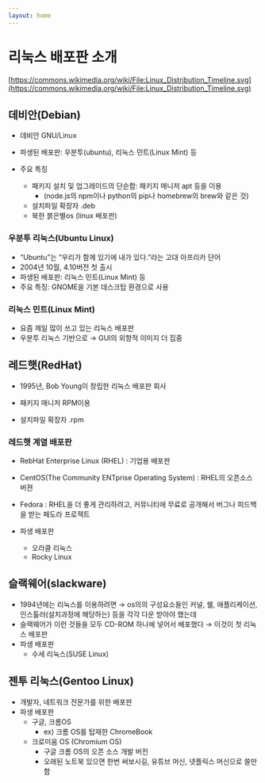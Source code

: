 ```yaml
---
layout: home
---
```


# 리눅스 배포판 소개

[https://commons.wikimedia.org/wiki/File:Linux_Distribution_Timeline.svg](https://commons.wikimedia.org/wiki/File:Linux_Distribution_Timeline.svg)

## 데비안(Debian)

- 데비안 GNU/Linux
- 파생된 배포판: 우분투(ubuntu), 리눅스 민트(Linux Mint) 등

- 주요 특징
    - 패키지 설치 및 업그레이드의 단순함: 패키지 매니저 apt 등을 이용
        - (node.js의 npm이나 python의 pip나 homebrew의 brew와 같은 것)
    - 설치파일 확장자 .deb
    - 북한 붉은별os (linux 배포판)

### 우분투 리눅스(Ubuntu Linux)

- “Ubuntu”는 “우리가 함께 있기에 내가 있다.”라는 고대 아프리카 단어
- 2004년 10월, 4.10버전 첫 출시
- 파생된 배포판: 리눅스 민트(Linux Mint) 등
- 주요 특징: GNOME을 기본 데스크탑 환경으로 사용

### 리눅스 민트(Linux Mint)

- 요즘 제일 많이 쓰고 있는 리눅스 배포판
- 우분투 리눅스 기반으로 → GUI의 외향적 이미지 더 집중

## 레드햇(RedHat)

- 1995년, Bob Young이 창립한 리눅스 배포판 회사

- 패키지 매니저 RPM이용
- 설치파일 확장자 .rpm

### 레드햇 계열 배포판

- RebHat Enterprise Linux (RHEL) : 기업용 배포판
- CentOS(The Community ENTprise Operating System) : RHEL의 오픈소스 버젼
- Fedora : RHEL을 더 좋게 관리하려고, 커뮤니티에 무료로 공개해서 버그나 피드백을 받는 페도라 프로젝트

- 파생 배포판
    - 오라클 리눅스
    - Rocky Linux

## 슬랙웨어(slackware)

- 1994년에는 리눅스를 이용하려면 → os의의 구성요소들인 커널, 쉘, 애플리케이션, 인스톨러(설치과정에 해당하는) 등을 각각 다운 받아야 했는데
- 슬랙웨어가 이런 것들을 모두 CD-ROM 하나에 넣어서 배포했다 → 이것이 첫 리눅스 배포판
- 파생 배포판
    - 수세 리눅스(SUSE Linux)

## 젠투 리눅스(Gentoo Linux)

- 개발자, 네트워크 전문가를 위한 배포판
- 파생 배포판
    - 구글, 크롬OS
        - ex) 크롬 OS를 탑재한 ChromeBook
    - 크로미움 OS (Chromium OS)
        - 구글 크롬 OS의 오픈 소스 개발 버전
        - 오래된 노트북 있으면 한번 써보시길, 유튜브 머신, 넷플릭스 머신으로 쓸만함